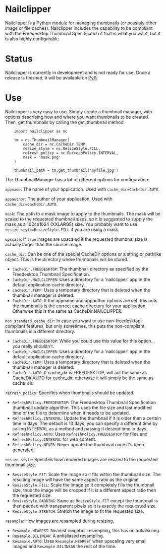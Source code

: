 # Nailclipper

Nailclipper is a Python module for managing thumbnails (or possibly other image or file caches). Nailclipper includes the capability to be compliant with the Freedesktop Thumbnail Specification if that is what you want, but it is also highly configurable.

# Status

Nailclipper is currently in development and is not ready for use. Once a release is finished, it will be available on [PyPi](https://pypi.org/)

# Use

Nailclipper is very easy to use. Simply create a thumbnail manager, with options describing how and where you want thumbnails to be created. Then, get thumbnails by calling the get_thumbnail method.

```
    import nailclipper as nc

    tm = nc.ThumbnailManager(
        cache_dir = nc.CacheDir.TEMP,
        resize_style = nc.ResizeStyle.FILL,
        refresh_policy = nc.RefreshPolicy.INTERVAL,
        mask = 'mask.png'
    )

    thumbnail_path = tm.get_thumbnail('myfile.jpg')
```

The ThumbnailManager has a lot of different options for configuration:

`appname`: The name of your application. Used with `cache_dir=CacheDir.AUTO`.

`appauthor`: The author of your application. Used with `cache_dir=CacheDir.AUTO`.

`mask`: The path to a mask image to apply to the thumbnails. The mask will be scaled to the requested thumbnail sizes, so it is suggested to supply the mask as a 1024x1024 (XXLARGE) size. You probably want to use `resize_style=ResizeStyle.FILL` if you are using a mask.

`upscale`: If `true` images are upscaled if the requested thumbnai size is actually larger than the source image.

`cache_dir`: Can be one of the special CacheDir options or a string or pathlike object. This is the directory where thumbnails will be stored.
- `CacheDir.FREEDESKTOP`: The thumbnail directory as specified by the Freedesktop Thumbnail Specification.
- `CacheDir.NAILCLIPPER`: Uses a directory for a 'nailclipper' app in the default application cache directory.
- `CacheDir.TEMP`: Uses a temporary directory that is deleted when the thumbnail manager is deleted.
- `CacheDir.AUTO`: If the appname and appauthor options are set, this puts the thumbnails is the correct cache directory for your application. Otherwise this is the same as CacheDir.NAILCLIPPER.

`non_standard_cache_dir`: In case you want to use non-freedesktop-compliant features, but only sometimes, this puts the non-compliant thumbnails in a different directory.
- `CacheDir.FREEDESKTOP`: While you could use this value for this option... you really shouldn't.
- `CacheDir.NAILCLIPPER`: Uses a directory for a 'nailclipper' app in the default application cache directory.
- `CacheDir.TEMP`: Uses a temporary directory that is deleted when the thumbnail manager is deleted.
- `CacheDir.AUTO`: If cache_dir is FREEDESKTOP, will act the same as CacheDir.AUTO for cache_dir, otherwise it will simply be the same as cache_dir.

`refresh_policy`: Specifies when thumbnails should be updated.
- `RefreshPolicy.FREEDESKTOP`: The Freedesktop Thumbnail Specification thumbnail update algorithm. This uses the file size and last modified time of the file to determine when it needs to be updated.
- `RefreshPolicy.INTERVAL`: Update the thumbnail if it is older than a certain time in days. The default is 10 days, you can specify a different time by calling INTERVAL as a method and passing it desired time in days.
- `RefreshPolicy.AUTO`: Uses `RefreshPolicy.FREEDESKTOP` for files and `RefreshPolicy.INTERVAL` for web content.
- `RefreshPolicy.NEVER`: Never update the thumbnail once it's been generated.

`resize_style`: Specifies how rendered images are resized to the requested thumbnail size.
- `ResizeStyle.FIT`: Scale the image so it fits within the thumbnail size. The resulting image will have the same aspect ratio as the original.
- `ResizeStyle.FILL`: Scale the image so it completely fills the thumbnail size, thus the image will be cropped if it is a different aspect ratio then the requested size.
- `ResizeStyle.PADDING`: Same as `ResizeStyle.FIT` except the thumbnail is then padded with transparent pixels so it is exactly the requested size.
- `ResizeStyle.STRETCH`: Stretch the image to fit the requested size.

`resample`: How images are resampled during resizing.
- `Resample.NEAREST`: Nearest neighbor resampling, this has no antialiazing.
- `Resample.BILINEAR`: A antialiased resampling.
- `Resample.AUTO`: Uses `Resample.NEAREST` when upscaling very small images and `Resample.BILINEAR` the rest of the time.